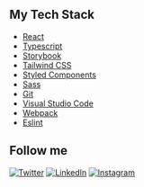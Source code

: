 ## My Tech Stack

<ul>
  <li><a href="https://reactjs.org/" target="_blank">React</a></li>
  <li><a href="https://www.typescriptlang.org/" target="_blank">Typescript</a></li>
  <li><a href="https://storybook.js.org/" target="_blank">Storybook</a></li>
  <li><a href="https://tailwindcss.com/" target="_blank">Tailwind CSS</a></li>
  <li><a href="https://styled-components.com/" target="_blank">Styled Components</a></li>
  <li><a href="https://sass-lang.com/" target="_blank">Sass</a></li>
  <li><a href="https://git-scm.com/" target="_blank">Git</a></li>
  <li><a href="https://code.visualstudio.com/" target="_blank">Visual Studio Code</a></li>
  <li><a href="https://webpack.js.org/" target="_blank">Webpack</a></li>
  <li><a href="https://eslint.org/" target="_blank">Eslint</a></li>
</ul>

## Follow me

<a href="https://twitter.com/natejessen" target="_blank"><img src="https://img.shields.io/badge/Twitter-1da1f2.svg?&style=flat-square&logo=twitter&logoColor=white" alt="Twitter"></a>
<a href="https://www.linkedin.com/in/njessen" target="_blank"><img src="https://img.shields.io/badge/LinkedIn-%230077B5.svg?&style=flat-square&logo=linkedin&logoColor=white" alt="LinkedIn"></a>
<a href="https://www.instagram.com/nathanjessen" target="_blank"><img src="https://img.shields.io/badge/Instagram-%23E4405F.svg?&style=flat-square&logo=instagram&logoColor=white" alt="Instagram"></a>
